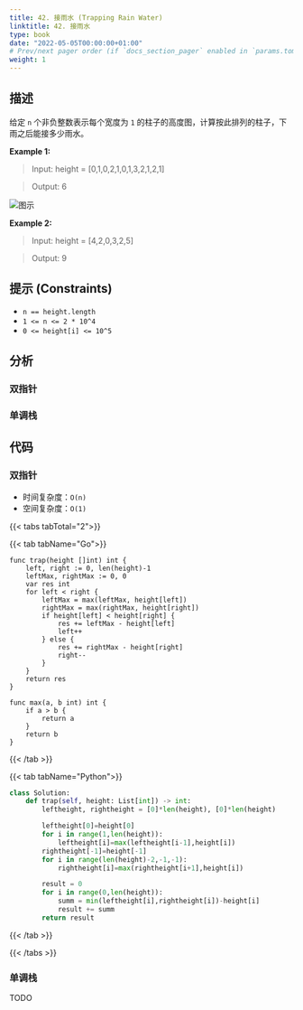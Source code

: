 ```yaml
---
title: 42. 接雨水 (Trapping Rain Water)
linktitle: 42. 接雨水
type: book
date: "2022-05-05T00:00:00+01:00"
# Prev/next pager order (if `docs_section_pager` enabled in `params.toml`)
weight: 1
---
```


## 描述

给定 `n` 个非负整数表示每个宽度为 `1` 的柱子的高度图，计算按此排列的柱子，下雨之后能接多少雨水。

**Example 1:**

> Input: height = [0,1,0,2,1,0,1,3,2,1,2,1]

> Output: 6

![图示](/docs/leetcode/trap_water.png)

**Example 2:**

> Input: height = [4,2,0,3,2,5]

> Output: 9

## 提示 (Constraints)

- `n == height.length`
- `1 <= n <= 2 * 10^4`
- `0 <= height[i] <= 10^5`

## 分析

### 双指针

### 单调栈

## 代码

### 双指针

- 时间复杂度：`O(n)`
- 空间复杂度：`O(1)`

{{< tabs tabTotal="2">}}

{{< tab tabName="Go">}}

```golang
func trap(height []int) int {
    left, right := 0, len(height)-1
    leftMax, rightMax := 0, 0
    var res int
    for left < right {
        leftMax = max(leftMax, height[left])
        rightMax = max(rightMax, height[right])
        if height[left] < height[right] {
            res += leftMax - height[left]
            left++
        } else {
            res += rightMax - height[right]
            right--
        }
    }
    return res
}

func max(a, b int) int {
    if a > b {
        return a
    }
    return b
}
```

{{< /tab >}}

{{< tab tabName="Python">}}

```py
class Solution:
    def trap(self, height: List[int]) -> int:
        leftheight, rightheight = [0]*len(height), [0]*len(height)

        leftheight[0]=height[0]
        for i in range(1,len(height)):
            leftheight[i]=max(leftheight[i-1],height[i])
        rightheight[-1]=height[-1]
        for i in range(len(height)-2,-1,-1):
            rightheight[i]=max(rightheight[i+1],height[i])

        result = 0
        for i in range(0,len(height)):
            summ = min(leftheight[i],rightheight[i])-height[i]
            result += summ
        return result
```

{{< /tab >}}

{{< /tabs >}}

### 单调栈

TODO
